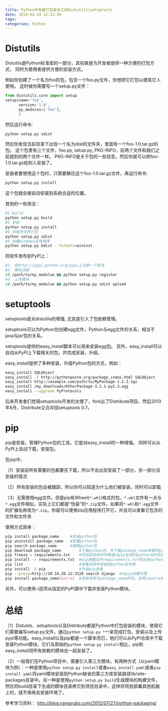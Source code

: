 ```yaml
---
title: Python开发者打包发布工具Distutils|setuptools
date: 2019-02-24 12:22:59
tags:
categories: Python
---
```


# Distutils

Distutils是Python标准库的一部分，其初衷是为开发者提供一种方便的打包方式， 同时为使用者提供方便的安装方式。

例如你创建了一个名为foo的包，包含一个foo.py文件，你想把它打包以便其它人使用。 这时候你需要写一个setup.py文件：

```python
from distutils.core import setup
setup(name='foo',
      version='1.0',
      py_modules=['foo'],
      )
```

然后运行命令:

```bash
python setup.py sdist
```

然后你发现当前目录下出现一个名为dist的文件夹，里面有一个foo-1.0.tar.gz的包。 这个包里有三个文件，foo.py, setup.py, PKG-INFO，前两个文件和我们之前提到的两个文件一样。 PKG-INFO是关于包的一些信息。然后你就可以把foo-1.0.tar.gz给别人安装了。

安装者要使用这个包时，只需要解压这个foo-1.0.tar.gz文件，再运行命令:

```bash
python setup.py install
```

这个包就会被自动安装到系统合适的位置。

其他的一些用法：

```bash
#1 build
python setup.py build
#2 安装
python setup.py install
#3 将程序文件打包
python setup.py sdist
#4 创建windows安装程序
python setup.py bdist --formats=wininst
```

将软件发布到PyPI上：

```bash
#1. 在http://pypi.python.org/pypi上注册一个账号
#2. 模块注册
cd /path/to/my_modulue && python setup.py register
#3. 上传模块
cd /path/to/my_modulue && python setup.py sdist upload
```

# setuptools

setuptools是对distutils的增强, 尤其是引入了包依赖管理。

setuptools可以为Python包创建egg文件，Python与egg文件的关系，相当于java与jar包的关系。

setuptools提供的easy_install脚本可以用来安装egg包。 另外，easy_install可以自动从PyPI上下载相关的包，并完成安装，升级。

easy_install提供了多种安装，升级Python包的方式，例如：

```bash
easy_install SQLObject
easy_install -f http://pythonpaste.org/package_index.html SQLObject
easy_install http://example.com/path/to/MyPackage-1.2.3.tgz
easy_install /my_downloads/OtherPackage-3.2.1-py2.3.egg
easy_install --upgrade PyProtocols
```

后来开发者们觉得setuptools开发的太慢了，fork出了Distribute项目，然后2013年8月，Distribute又合并回setuptools 0.7。

# pip

pip是安装，管理Python包的工具。它是对easy_install的一种增强。 同样可以从PyPI上自动下载，安装包。

在pip中，

（1）安装前所有需要的包都要先下载，所以不会出现安装了一部分，另一部分没安装的情况

（2）所有安装的包会被跟踪，所以你可以知道为什么他们被安装，同时可以卸载

（3）无需使用egg文件。但是pip有Wheel(`*.whl`)格式的包，`*.whl`文件有一点与`*.egg`文件相似，实际上它们都是“伪装”的`*.zip`文件。如果将`*.whl`和`*.egg`文件的扩展名修改为`*.zip`，你就可以使用zip应用程序打开它，并且可以查看它包含的文件和文件夹

使用方式简单：

```bash
pip install package_name     #安装python包
pip uninstall package_name   #卸载python包
pip search package_name      #搜索python包
pip download package_name        #下载python包，并下载package_name依赖的python包
pip freeze > requirements.txt    #将当前系统中所有通过pip安装的python包的名称及版本信息，到处到requirements.txt文件中
pip install -r requirements.txt  #pip根据文件requirements.txt列出的python包及版本，来安装python包
pip list                         #查看系统中安装的python包列表
pip install -U pip               #升级pip自身
pip --proxy=http://10.16.20.12:3128 search django  #为pip设置代理
pip install package_name[extra]  #安装名称为package_name的包，且带上extra相关的功能扩展，如pip install splinter[django]表示安装splinter包，并带上django相关的功能扩展，注意并不是安装了splinter和django两个包哦
```

另外，可以使用-i选项从指定的PyPI源中下载并安装Python模块。

# 总结

（1）Distutils、setuptools以及Distribute都是Python中打包安装的模块，使用它们需要编写setup.py文件，通过`python setup.py ***`来完成打包、安装以及上传pypi等功能。easy_install以及pip都是一个脚本而已，他们可以从PyPI仓库中下载安装Python模块，它们与原始的`python setup.py install`相比，pip和easy_install将所有依赖的模块也一起安装了。

（2）一般我们在Python项目中，需要引入第三方模块，有两种方式（以yaml模块为例）：一种是使用`python setup.py install`或者`easy_install yaml`或者`pip install yaml`将yaml模块安装到Python缺省的第三方库安装路径lib/site-packages目录中。另一种是使用`python setup.py build`生成模块的构建文件，然后将build目录下生成的模块目录拷贝到项目目录中，这样将项目部署其他机器上时，就不用再去安装环境了。

参考学习资料：
http://blog.yangyubo.com/2012/07/27/python-packaging/
